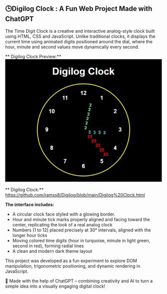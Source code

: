 ## 🕒Digilog Clock : A Fun Web Project Made with ChatGPT

The Time Digit Clock is a creative and interactive analog-style clock built using HTML, CSS and JavaScript. Unlike traditional clocks, it displays the current time using animated digits positioned around the dial, where the hour, minute and second values move dynamically every second. 

** Digilog Clock Preview:** 
![Digilog Clock Preview](https://github.com/ramss8/Digilog/blob/main/Digilog%20Clock%20Snapshot.png)

** Digilog Clock:** https://github.com/ramss8/Digilog/blob/main/Digilog%20Clock.html

**The interface includes:**

* A circular clock face styled with a glowing border.
* Hour and minute tick marks properly aligned and facing toward the center, replicating the look of a real analog clock
* Numbers (1 to 12) placed precisely at 30° intervals, aligned with the longer hour ticks
* Moving colored time digits (hour in turquoise, minute in light green, second in red), forming radial lines
* A clean and modern dark theme layout

This project was developed as a fun experiment to explore DOM manipulation, trigonometric positioning, and dynamic rendering in JavaScript.

🎉 Made with the help of ChatGPT – combining creativity and AI to turn a simple idea into a visually engaging digital clock!
